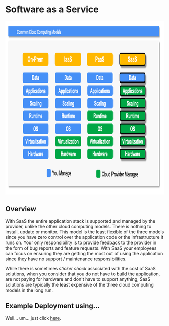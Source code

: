# Software as a Service
<img src="../images/models4.png" alt="On Nooo!" witdh="550" height="550">

## Overview
With SaaS the entire application stack is supported and managed by the provider, unlike the other cloud computing models.  There is nothing to install, update or monitor.  This model is the least flexible of the three models since you have zero control over the application code or the infrastructure it runs on.  Your only responsibility is to provide feedback to the provider in the form of bug reports and feature requests.  With SaaS your employees can focus on ensuring they are getting the most out of using the application since they have no support / maintenance responsibilities. 

While there is sometimes *sticker shock* associated with the cost of SaaS solutions, when you consider that you do not have to build the application, are not paying for hardware and don't have to support anything, SaaS solutions are typically the least expensive of the three cloud computing models in the long run.
## Example Deployment using...
Well... um... just click [here](https://www.google.com/finance/quote/GOOG:NASDAQ?hl=en&window=6).
